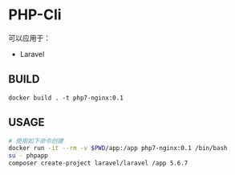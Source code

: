 # PHP-Cli
可以应用于：
* Laravel

## BUILD
````
docker build . -t php7-nginx:0.1

````

## USAGE

````sh
# 使用如下命令创建
docker run -it --rm -v $PWD/app:/app php7-nginx:0.1 /bin/bash
su - phpapp
composer create-project laravel/laravel /app 5.6.7

````